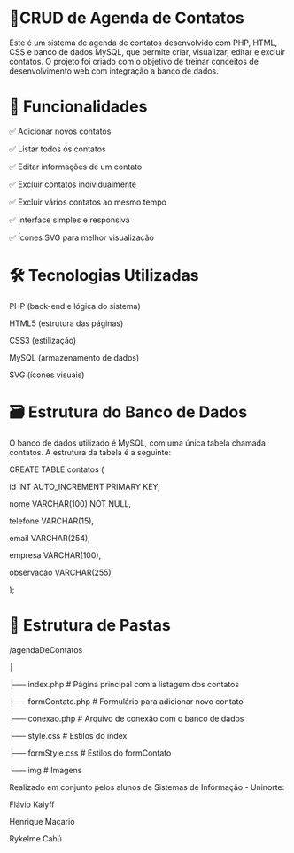 # 📒CRUD de Agenda de Contatos

Este é um sistema de agenda de contatos desenvolvido com PHP, HTML, CSS e banco de dados MySQL, que permite criar, visualizar, editar e excluir contatos. O projeto foi criado com o objetivo de treinar conceitos de desenvolvimento web com integração a banco de dados.

# 🚀 Funcionalidades

✅ Adicionar novos contatos

✅ Listar todos os contatos

✅ Editar informações de um contato

✅ Excluir contatos individualmente

✅ Excluir vários contatos ao mesmo tempo

✅ Interface simples e responsiva

✅ Ícones SVG para melhor visualização

# 🛠 Tecnologias Utilizadas

PHP (back-end e lógica do sistema)

HTML5 (estrutura das páginas)

CSS3 (estilização)

MySQL (armazenamento de dados)

SVG (ícones visuais)

# 🗃 Estrutura do Banco de Dados

O banco de dados utilizado é MySQL, com uma única tabela chamada contatos. A estrutura da tabela é a seguinte:

CREATE TABLE contatos (

  id INT AUTO_INCREMENT PRIMARY KEY,
  
  nome VARCHAR(100) NOT NULL,
  
  telefone VARCHAR(15),
  
  email VARCHAR(254),
  
  empresa VARCHAR(100),
  
  observacao VARCHAR(255)
  
);

# 📂 Estrutura de Pastas

/agendaDeContatos

│

├── index.php            # Página principal com a listagem dos contatos

├── formContato.php      # Formulário para adicionar novo contato

├── conexao.php          # Arquivo de conexão com o banco de dados

├── style.css            # Estilos do index

├── formStyle.css        # Estilos do formContato

└── img                  # Imagens


Realizado em conjunto pelos alunos de Sistemas de Informação - Uninorte:

Flávio Kalyff

Henrique Macario

Rykelme Cahú
